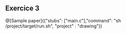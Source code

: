 ## Exercice 3

@[Sample paper]({"stubs": ["main.c"],"command": "sh /project/target/run.sh", "project" : "drawing"})